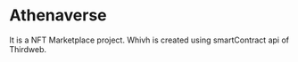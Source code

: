 # Athenaverse
It is a NFT Marketplace project. Whivh is created using smartContract api of Thirdweb.
